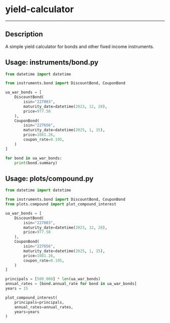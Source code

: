 # yield-calculator

---

## Description
A simple yield calculator for bonds and other fixed income instruments.

## Usage: instruments/bond.py
```python
from datetime import datetime

from instruments.bond import DiscountBond, CouponBond

ua_war_bonds = [
    DiscountBond(
        isin="227003",
        maturity_date=datetime(2023, 12, 28),
        price=977.58
    ),
    CouponBond(
        isin="227656",
        maturity_date=datetime(2025, 1, 15),
        price=1081.26,
        coupon_rate=0.195,
    )
]

for bond in ua_war_bonds:
    print(bond.summary)
```

## Usage: plots/compound.py

```python
from datetime import datetime

from instruments.bond import DiscountBond, CouponBond
from plots.compound import plot_compound_interest

ua_war_bonds = [
    DiscountBond(
        isin="227003",
        maturity_date=datetime(2023, 12, 28),
        price=977.58
    ),
    CouponBond(
        isin="227656",
        maturity_date=datetime(2025, 1, 15),
        price=1081.26,
        coupon_rate=0.195,
    )
]

principals = [500_000] * len(ua_war_bonds)
annual_rates = [bond.annual_rate for bond in ua_war_bonds]
years = 15

plot_compound_interest(
    principals=principals,
    annual_rates=annual_rates,
    years=years
)
```